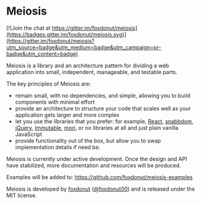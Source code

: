 # Meiosis

[![Join the chat at https://gitter.im/foxdonut/meiosis](https://badges.gitter.im/foxdonut/meiosis.svg)](https://gitter.im/foxdonut/meiosis?utm_source=badge&utm_medium=badge&utm_campaign=pr-badge&utm_content=badge)

Meiosis is a library and an architecture pattern for dividing a web application into small,
independent, manageable, and testable parts.

The key principles of Meiosis are:
- remain small, with no dependencies, and simple, allowing you to build components with minimal
effort
- provide an architecture to structure your code that scales well as your application gets larger
and more complex
- let you use the libraries that you prefer: for example, [React](https://facebook.github.io/react/),
[snabbdom](https://github.com/paldepind/snabbdom), [jQuery](http://jquery.com/),
[Immutable](https://facebook.github.io/immutable-js/), [mori](http://swannodette.github.io/mori/),
or no libraries at all and just plain vanilla JavaScript
- provide functionality out of the box, but allow you to swap implementation details if need be.

Meiosis is currently under active development. Once the design and API have stabilized, more
documentation and resources will be produced.

Examples will be added to: https://github.com/foxdonut/meiosis-examples

Meiosis is developed by [foxdonut](https://github.com/foxdonut)
([@foxdonut00](http://twitter.com/foxdonut00)) and is released under the MIT license.
